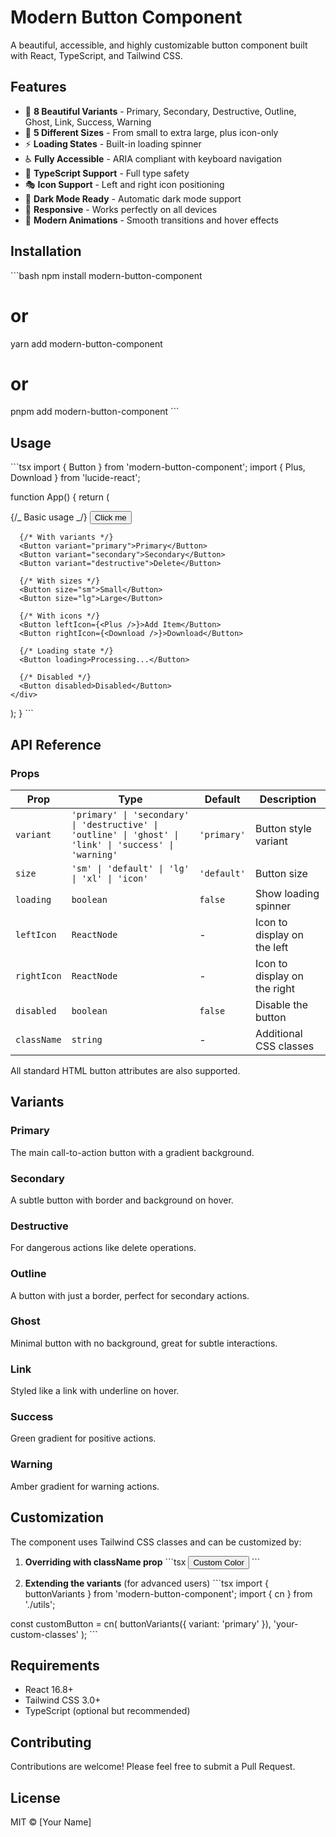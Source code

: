 # Modern Button Component

A beautiful, accessible, and highly customizable button component built with React, TypeScript, and Tailwind CSS.

## Features

- 🎨 **8 Beautiful Variants** - Primary, Secondary, Destructive, Outline, Ghost, Link, Success, Warning
- 📏 **5 Different Sizes** - From small to extra large, plus icon-only
- ⚡ **Loading States** - Built-in loading spinner
- ♿ **Fully Accessible** - ARIA compliant with keyboard navigation
- 🎯 **TypeScript Support** - Full type safety
- 🎭 **Icon Support** - Left and right icon positioning
- 🌙 **Dark Mode Ready** - Automatic dark mode support
- 📱 **Responsive** - Works perfectly on all devices
- 🚀 **Modern Animations** - Smooth transitions and hover effects

## Installation

\`\`\`bash
npm install modern-button-component

# or

yarn add modern-button-component

# or

pnpm add modern-button-component
\`\`\`

## Usage

\`\`\`tsx
import { Button } from 'modern-button-component';
import { Plus, Download } from 'lucide-react';

function App() {
return (
<div>
{/_ Basic usage _/}
<Button>Click me</Button>

      {/* With variants */}
      <Button variant="primary">Primary</Button>
      <Button variant="secondary">Secondary</Button>
      <Button variant="destructive">Delete</Button>

      {/* With sizes */}
      <Button size="sm">Small</Button>
      <Button size="lg">Large</Button>

      {/* With icons */}
      <Button leftIcon={<Plus />}>Add Item</Button>
      <Button rightIcon={<Download />}>Download</Button>

      {/* Loading state */}
      <Button loading>Processing...</Button>

      {/* Disabled */}
      <Button disabled>Disabled</Button>
    </div>

);
}
\`\`\`

## API Reference

### Props

| Prop        | Type                                                                                                    | Default     | Description                  |
| ----------- | ------------------------------------------------------------------------------------------------------- | ----------- | ---------------------------- |
| `variant`   | `'primary' \| 'secondary' \| 'destructive' \| 'outline' \| 'ghost' \| 'link' \| 'success' \| 'warning'` | `'primary'` | Button style variant         |
| `size`      | `'sm' \| 'default' \| 'lg' \| 'xl' \| 'icon'`                                                           | `'default'` | Button size                  |
| `loading`   | `boolean`                                                                                               | `false`     | Show loading spinner         |
| `leftIcon`  | `ReactNode`                                                                                             | -           | Icon to display on the left  |
| `rightIcon` | `ReactNode`                                                                                             | -           | Icon to display on the right |
| `disabled`  | `boolean`                                                                                               | `false`     | Disable the button           |
| `className` | `string`                                                                                                | -           | Additional CSS classes       |

All standard HTML button attributes are also supported.

## Variants

### Primary

The main call-to-action button with a gradient background.

### Secondary

A subtle button with border and background on hover.

### Destructive

For dangerous actions like delete operations.

### Outline

A button with just a border, perfect for secondary actions.

### Ghost

Minimal button with no background, great for subtle interactions.

### Link

Styled like a link with underline on hover.

### Success

Green gradient for positive actions.

### Warning

Amber gradient for warning actions.

## Customization

The component uses Tailwind CSS classes and can be customized by:

1. **Overriding with className prop**
   \`\`\`tsx
   <Button className="bg-purple-500 hover:bg-purple-600">
   Custom Color
   </Button>
   \`\`\`

2. **Extending the variants** (for advanced users)
   \`\`\`tsx
   import { buttonVariants } from 'modern-button-component';
   import { cn } from './utils';

const customButton = cn(
buttonVariants({ variant: 'primary' }),
'your-custom-classes'
);
\`\`\`

## Requirements

- React 16.8+
- Tailwind CSS 3.0+
- TypeScript (optional but recommended)

## Contributing

Contributions are welcome! Please feel free to submit a Pull Request.

## License

MIT © [Your Name]
